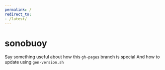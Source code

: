 ```yaml
---
permalink: /
redirect_to:
- /latest/
---
```


# sonobuoy

Say something useful about how this `gh-pages` branch is special
And how to update using `gen-version.sh`
